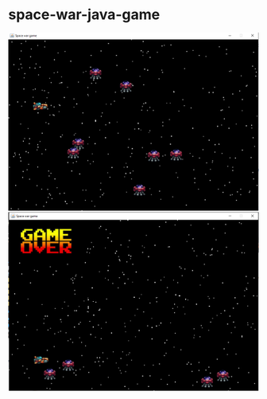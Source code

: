 # space-war-java-game
<img src=application-images/enemies.PNG />
<img src=application-images/game-over.PNG />
